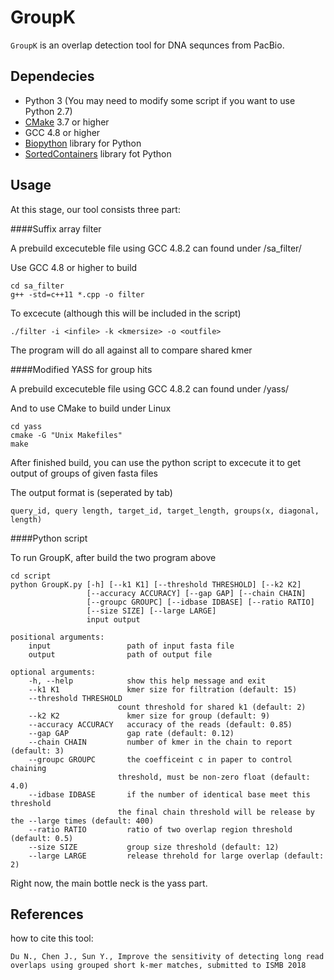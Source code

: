 GroupK
====

``GroupK`` is an overlap detection tool for DNA sequnces from PacBio. 

Dependecies
----------
* Python 3 (You may need to modify some script if you want to use Python 2.7)
* [CMake](https://cmake.org/) 3.7 or higher 
* GCC 4.8 or higher
* [Biopython](http://biopython.org/) library for Python
* [SortedContainers](http://www.grantjenks.com/docs/sortedcontainers/index.html) library fot Python

Usage
----------
At this stage, our tool consists three part:

####Suffix array filter

A prebuild excecuteble file using GCC 4.8.2 can found under /sa_filter/

Use GCC 4.8 or higher to build
```
cd sa_filter
g++ -std=c++11 *.cpp -o filter 
```
To excecute (although this will be included in the script)
```
./filter -i <infile> -k <kmersize> -o <outfile>
```
The program will do all against all to compare shared kmer

####Modified YASS for group hits

A prebuild excecuteble file using GCC 4.8.2 can found under /yass/

And to use CMake to build under Linux
```
cd yass
cmake -G "Unix Makefiles"
make
```
After finished build, you can use the python script to excecute it to get output of groups of given fasta files

The output format is (seperated by tab)
```
query_id, query length, target_id, target_length, groups(x, diagonal, length)
```

####Python script

To run GroupK, after build the two program above
```
cd script
python GroupK.py [-h] [--k1 K1] [--threshold THRESHOLD] [--k2 K2]
                 [--accuracy ACCURACY] [--gap GAP] [--chain CHAIN]
                 [--groupc GROUPC] [--idbase IDBASE] [--ratio RATIO]
                 [--size SIZE] [--large LARGE]
                 input output
                 
positional arguments:
    input                 path of input fasta file
    output                path of output file

optional arguments:
    -h, --help            show this help message and exit
    --k1 K1               kmer size for filtration (default: 15)
    --threshold THRESHOLD
                        count threshold for shared k1 (default: 2)
    --k2 K2               kmer size for group (default: 9)
    --accuracy ACCURACY   accuracy of the reads (default: 0.85)
    --gap GAP             gap rate (default: 0.12)
    --chain CHAIN         number of kmer in the chain to report (default: 3)
    --groupc GROUPC       the coefficeint c in paper to control chaining
                        threshold, must be non-zero float (default: 4.0)
    --idbase IDBASE       if the number of identical base meet this threshold
                        the final chain threshold will be release by the --large times (default: 400)
    --ratio RATIO         ratio of two overlap region threshold (default: 0.5)
    --size SIZE           group size threshold (default: 12)
    --large LARGE         release threhold for large overlap (default: 2)

```
Right now, the main bottle neck is the yass part.


References
----------

how to cite this tool:

    Du N., Chen J., Sun Y., Improve the sensitivity of detecting long read overlaps using grouped short k-mer matches, submitted to ISMB 2018